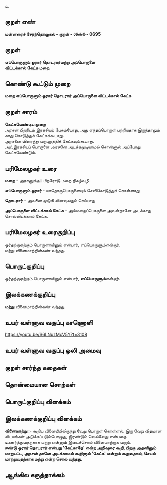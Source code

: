உ

## குறள் எண் 

**மன்னரைச் சேர்ந்தொழுகல் - குறள் - ௦௬௯௫ - 0695**  

## குறள் 

**எப்பொருளும் ஓரார் தொடரார்மற்று அப்பொருளை  
விட்டக்கால் கேட்க மறை.**  

## கொண்டு கூட்டும் முறை

**மறை எப்பொருளும் ஓரார் தொடரார் அப்பொருளை விட்டக்கால் கேட்க**  

## குறள் சாரம் 

**கேட்கவேண்டிய முறை**  
அரசன் பிறரிடம் இரகசியம் பேசும்போது, அது எந்தப்பொருள் பற்றியதாக இருந்தாலும் காது கொடுத்துக் கேட்கக்கூடாது.  
அரசனை விரைந்து வற்புறுத்திக் கேட்கவும்கூடாது.   
அவ்இரகசியப் பொருளை அரசனே அடக்கமுடியாமல் சொன்னால் அப்போது கேட்கவேண்டும்.  

## பரிமேலழகர் உரை

**மறை** - அரசனுக்குப் பிறரோடு மறை நிகழ்வுழி  

**எப்பொருளும் ஓரார்** - யாதொருபொருளையும் செவிகொடுத்துக் கொள்ளாது  

**தொடரார்** - அவனை முடுகி வினவுவதும் செய்யாது  

**அப்பொருளை விட்டக்கால் கேட்க** - அம்மறைப்பொருளை அவன்தானே அடக்காது சொல்லியக்கால் கேட்க. 

## பரிமேலழகர் உரைகுறிப்பு   

ஓர்தற்குஏற்கும் பொருளாயினும் என்பார், எப்பொருளும்என்றார்.   
மற்று வினைமாற்றின்கண் வந்தது.    

## பொருட்குறிப்பு 

ஓர்தற்குஏற்கும் பொருளாயினும் என்பார், **எப்பொருளும்**என்றார்.   

## இலக்கணக்குறிப்பு  

**மற்று** வினைமாற்றின்கண் வந்தது.    

## உயர் வள்ளுவ வகுப்பு காணொளி

https://youtu.be/S6LNuzMcV5Y?t=3108 

## உயர் வள்ளுவ வகுப்பு ஒலி அமைவு 

 
## குறள் சார்ந்த கதைகள் 


## தொன்மையான சொற்கள்


## பொருட்குறிப்பு விளக்கம்


## இலக்கணக்குறிப்பு விளக்கம்

**வினைமாற்று** :- கூறிய வினையியிலிருந்து வேறு பொருள் கொள்ளல். இரு வேறு விதமான விடயங்கள் அடுக்கப்படும்பொழுது, இரண்டும் வெவ்வேறு என்பதை உணர்த்துவதற்காக மற்று என்னும் இடைச்சொல் வினைமாற்றாக வரும்.     
**ஈண்டு ஓரார் தொடரார் என்பது 'கேட்காதே' என்ற அறிவுரை கூறி, பிறகு அதனினும் மாறுபட்ட, அரசன் தானே அடக்காமல் கூறினால் 'கேட்க' என்றும் கூறுவதால், செயல் மாற்றுவதற்காக மற்று என்ற சொல் வந்தது.**

## ஆங்கில கருத்தாக்கம் 


